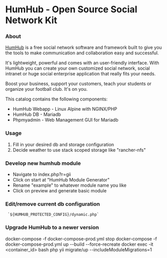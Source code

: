 # HumHub - Open Source Social Network Kit

### About
[HumHub](https://www.humhub.org) is a free social network software and framework built to give you the tools to make communication and collaboration easy and successful.

It's lightweight, powerful and comes with an user-friendly interface. With HumHub you can create your own customized social network, social intranet or huge social enterprise application that really fits your needs.

Boost your business, support your customers, teach your students or organize your football club. It's on you.

This catalog contains the following components:
  * HumHub Webapp - Linux Alpine with NGINX/PHP
  * HumHub DB - Mariadb
  * Phpmyadmin - Web Management GUI for Mariadb

### Usage
 1. Fill in your desired db and storage configuration
 2. Decide weather to use stack scoped storage like "rancher-nfs"

### Develop new humhub module
 * Navigate to index.php?r=gii
 * Click on start at "HumHub Module Generator"
 * Rename "example" to whatever module name you like
 * Click on preview and generate basic module

### Edit/remove current db configuration
     `${HUMHUB_PROTECTED_CONFIG}/dynamic.php`

### Upgrade HumHub to a newer version
   docker-compose -f docker-compose-prod.yml stop
   docker-compose -f docker-compose-prod.yml up --build --force-recreate
   docker exec -it <container_id> bash
   php yii migrate/up --includeModuleMigrations=1
